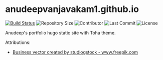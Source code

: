 # anudeepvanjavakam1.github.io

[![Build Status](https://img.shields.io/endpoint.svg?url=https%3A%2F%2Factions-badge.atrox.dev%2Fanudeepvanjavakam1%2Fanudeepvanjavakam1.github.io%2Fbadge%3Fref%3Dmain&style=flat)](https://actions-badge.atrox.dev/anudeepvanjavakam1/anudeepvanjavakam1.github.io/goto?ref=main) ![Repository Size](https://img.shields.io/github/repo-size/anudeepvanjavakam1/anudeepvanjavakam1.github.io) ![Contributor](https://img.shields.io/github/contributors/anudeepvanjavakam1/anudeepvanjavakam1.github.io) ![Last Commit](https://img.shields.io/github/last-commit/anudeepvanjavakam1/anudeepvanjavakam1.github.io) ![License](https://img.shields.io/github/license/anudeepvanjavakam1/anudeepvanjavakam1.github.io)

Anudeep's portfolio hugo static site with Toha theme.

Attributions:
- <a href='https://www.freepik.com/vectors/business'>Business vector created by studiogstock - www.freepik.com</a>
